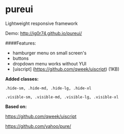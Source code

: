 pureui
======

Lightweight responsive framework

Demo: http://ig0r74.github.io/pureui/

####Features:
* hamburger menu on small screen's
* buttons
* dropdown menu works without YUI
* [uiscript] (https://github.com/qweek/uiscript) (1KB)
 
**Added classes:**

    .hide-sm, .hide-md, .hide-lg, .hide-xl

    .visible-sm, .visible-md, .visible-lg, .visible-xl

**Based on:**

https://github.com/qweek/uiscript

https://github.com/yahoo/pure/
